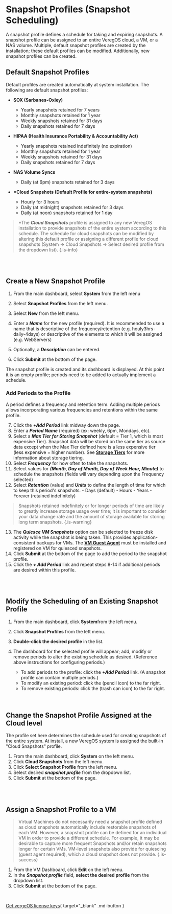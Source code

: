 

# Snapshot Profiles (Snapshot Scheduling)

A snapshot profile defines a schedule for taking and expiring snapshots. A snapshot profile can be assigned to an entire VeregOS cloud, a VM, or a NAS volume.  Multiple, default snapshot profiles are created by the installation; these default profiles can be modified. Additionally, new snapshot profiles can be created.



## Default Snapshot Profiles

Default profiles are created automatically at system installation. The following are default snapshot profiles:

- **SOX (Sarbanes-Oxley)**

   -   Yearly snapshots retained for 7 years
   -   Monthly snapshots retained for 1 year
   -   Weekly snapshots retained for 31 days
   -   Daily snapshots retained for 7 days

- **HIPAA (Health Insurance Portability & Accountability Act)**

   -   Yearly snapshots retained indefinitely (no expiration)
   -   Monthly snapshots retained for 1 year
   -   Weekly snapshots retained for 31 days
   -   Daily snapshots retained for 7 days

- **NAS Volume Syncs**

  -   Daily (at 6pm) snapshots retained for 3 days

- **\*Cloud Snapshots (Default Profile for entire-system snapshots)**

   -   Hourly for 3 hours
   -   Daily (at midnight) snapshots retained for 3 days
   -   Daily (at noon) snapshots retained for 1 day

> \*The ***Cloud Snapshots*** profile is assigned to any new VeregOS installation to provide snapshots of the entire system according to this schedule. The schedule for cloud snapshots can be modified by altering this default profile or assigning a different profile for cloud snapshots (System -> Cloud Snapshots -> Select desired profile from the dropdown list). {.is-info}



<br>
<br>

## Create a New Snapshot Profile

1.  From the main dashboard, select **System** from the left menu
2.  Select **Snapshot Profiles** from the left menu.
3.  Select **New** from the left menu.
4.  Enter a ***Name*** for the new profile (required).  It is recommended to use a name that is descriptive of the frequency/retention (e.g. houly3hrs-daily-4days) or descriptive of the elements to which it will be assigned (e.g. WebServers)

5.  Optionally, a ***Description*** can be entered.
6.  Click **Submit** at the bottom of the page.

The snapshot profile is created and its dashboard is displayed. At this point it is an empty profile; periods need to be added to actually implement a schedule.

### Add Periods to the Profile
A period defines a frequency and retention term. Adding multiple periods allows incorporating various frequencies and retentions within the same profile. 


7.  Click the ***+Add Period*** link midway down the page.
8.  Enter a ***Period Name*** (required) (ex: weekly, 6pm, Mondays, etc).
9.  Select a ***Max Tier for Storing Snapshot*** (default = Tier 1, which is most expensive Tier). Snapshot data will be stored on the same tier as source data except when the Max Tier defined here is a less expensive tier (less expensive = higher number). See [**Storage Tiers**](../ProductGuide/storagetiers) for more information about storage tiering.
10.  Select ***Frequency*** for how often to take the snapshots.
11.  Select values for ***(Month, Day of Month, Day of Week Hour, Minute)*** to schedule the snapshots (fields will vary depending upon the Frequency selected)
12.  Select ***Retention*** (value) and ***Units*** to define the length of time for which to keep this period's snapshots.
    -   Days (default)
    -   Hours
    -   Years
    -   Forever (retained indefinitely)

> Snapshots retained indefinitely or for longer periods of time are likely to greatly increase storage usage over time; it is important to consider your data change rate and the amount of storage available for storing long term snapshots. {.is-warning}

13.  The ***Quiesce VM Snapshots*** option can be selected to freeze disk activity while the snapshot is being taken. This provides application-consistent backups for VMs. The [**VM Guest Agent**](../ProductGuide/VMguestagent) must be installed and registered on VM for quiesced snapshots.
14.  Click **Submit** at the bottom of the page to add the period to the snapshot profile.
15.  Click the ***\+ Add Period*** link and repeat steps 8-14  if additional periods are desired within this profile.

<br>
<br>


## Modify the Scheduling of an Existing Snapshot Profile

1.  From the main dashboard, click **System**from the left menu.
2.  Click **Snapshot Profiles** from the left menu.
3.  **Double-click the desired profile** in the list.
4.  The dashboard for the selected profile will appear; add, modify or remove periods to alter the existing schedule as desired. (Reference above instructions for configuring periods.)
    -   To add periods to the profile: click the ***+Add Period*** link. (A snapshot profile can contain multiple periods.)
    -   To modify an existing period: click the (pencil icon) to the far right.
    -   To remove existing periods: click the (trash can icon) to the far right.
    
    <br>
    <br>
    

## Change the Snapshot Profile Assigned at the Cloud level

The profile set here determines the schedule used for creating snapshots of the entire system. At install, a new VeregOS system is assigned the built-in "Cloud Snapshots" profile. 

1.  From the main dashboard, click **System** on the left menu.
2.  Click **Cloud Snapshots** from the left menu.
3.  Click **Select Snapshot Profile** from the left menu.
4.  Select desired ***snapshot profile*** from the dropdown list.
5.  Click **Submit** at the bottom of the page.


<br>
<br>

## Assign a Snapshot Profile to a VM

> Virtual Machines do not necessarily need a snapshot profile defined as cloud snapshots automatically include restorable snapshots of each VM. However, a snapshot profile can be defined for an individual VM in order to provide a different schedule. For example, it may be desirable to capture more frequent Snapshots and/or retain snapshots longer for certain VMs. VM-level snapshots also provide for quiescing (guest agent required), which a cloud snapshot does not provide. {.is-success}

1.  From the VM Dashboard, click **Edit** on the left menu.
2.  In the ***Snapshot profile*** field, **select the desired profile** from the dropdown list.
3.  Click **Submit** at the bottom of the page.


<br>

[Get vergeOS license keys](https://www.verge.io/test-drive){ target="_blank" .md-button }